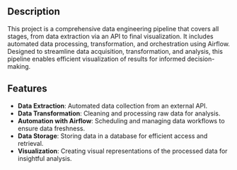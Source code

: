 ## Description

This project is a comprehensive data engineering pipeline that covers all stages, from data extraction via an API to final visualization. It includes automated data processing, transformation, and orchestration using Airflow. Designed to streamline data acquisition, transformation, and analysis, this pipeline enables efficient visualization of results for informed decision-making.

## Features

- **Data Extraction**: Automated data collection from an external API.
- **Data Transformation**: Cleaning and processing raw data for analysis.
- **Automation with Airflow**: Scheduling and managing data workflows to ensure data freshness.
- **Data Storage**: Storing data in a database for efficient access and retrieval.
- **Visualization**: Creating visual representations of the processed data for insightful analysis.
